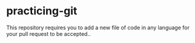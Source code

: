 # practicing-git
This repository requires you to add a new file of code
in any language for your pull request to be accepted..
